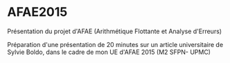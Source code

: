 # AFAE2015
Présentation du projet d'AFAE (Arithmétique Flottante et Analyse d'Erreurs)


Préparation d'une présentation de 20 minutes sur un article universitaire de Sylvie Boldo, dans le cadre de mon UE d'AFAE 2015 (M2 SFPN- UPMC)
